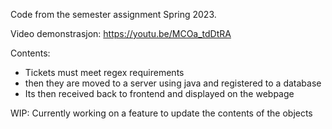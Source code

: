 Code from the semester assignment Spring 2023.

Video demonstrasjon: https://youtu.be/MCOa_tdDtRA

Contents:
- Tickets must meet regex requirements
- then they are moved to a server using java and registered to a database
- Its then received back to frontend and displayed on the webpage

WIP: Currently working on a feature to update the contents of the objects
